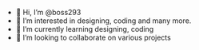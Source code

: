 - 👋 Hi, I’m @boss293
- 👀 I’m interested in designing, coding and many more.
- 🌱 I’m currently learning designing, coding
- 💞️ I’m looking to collaborate on various projects 


